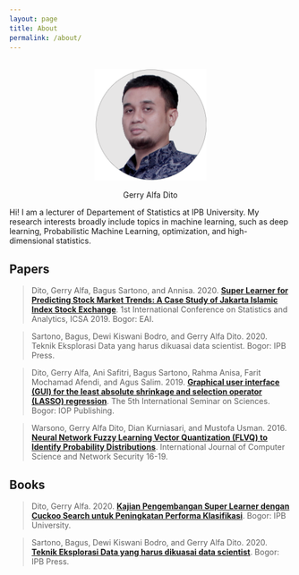 ```yaml
---
layout: page
title: About
permalink: /about/
---
```


<div align="center">
  <br>
  <img src="/images/myself.png" alt="Gerry Alfa DIto" width="200"/>
  <br>  
  <p align="center">
    Gerry Alfa Dito
  </p>
</div>


Hi! I am a lecturer of Departement of Statistics at IPB University. My research interests broadly include topics in machine learning, such as deep learning, Probabilistic Machine Learning, optimization, and high-dimensional statistics.

## Papers

>Dito, Gerry Alfa, Bagus Sartono, and Annisa. 2020. [**Super Learner for Predicting Stock Market Trends: A Case Study of Jakarta Islamic Index Stock Exchange**](https://eudl.eu/pdf/10.4108/eai.2-8-2019.2290523). 1st International Conference on Statistics and Analytics, ICSA 2019. Bogor: EAI.

>Sartono, Bagus, Dewi Kiswani Bodro, and Gerry Alfa Dito. 2020. Teknik Eksplorasi Data yang harus dikuasai data scientist. Bogor: IPB Press.

>Dito, Gerry Alfa, Ani Safitri, Bagus Sartono, Rahma Anisa, Farit Mochamad Afendi, and Agus Salim. 2019. [**Graphical user interface (GUI) for the least absolute shrinkage and selection operator (LASSO) regression**](https://iopscience.iop.org/article/10.1088/1755-1315/299/1/012031/pdf). The 5th International Seminar on Sciences. Bogor: IOP Publishing.

>Warsono, Gerry Alfa Dito, Dian Kurniasari, and Mustofa Usman. 2016. [**Neural Network Fuzzy Learning Vector Quantization (FLVQ) to Identify Probability Distributions**](http://paper.ijcsns.org/07_book/201610/20161003.pdf). International Journal of Computer Science and Network Security 16-19.

## Books

>Dito, Gerry Alfa. 2020. [**Kajian Pengembangan Super Learner dengan Cuckoo Search untuk Peningkatan Performa Klasifikasi**](https://repository.ipb.ac.id/handle/123456789/102924). Bogor: IPB University.

>Sartono, Bagus, Dewi Kiswani Bodro, and Gerry Alfa Dito. 2020. [**Teknik Eksplorasi Data yang harus dikuasai data scientist**](https://www.ipbpress.com/product/520-teknik-eksplorasi-data-yang-harus-dikuasai-data-scientist). Bogor: IPB Press.